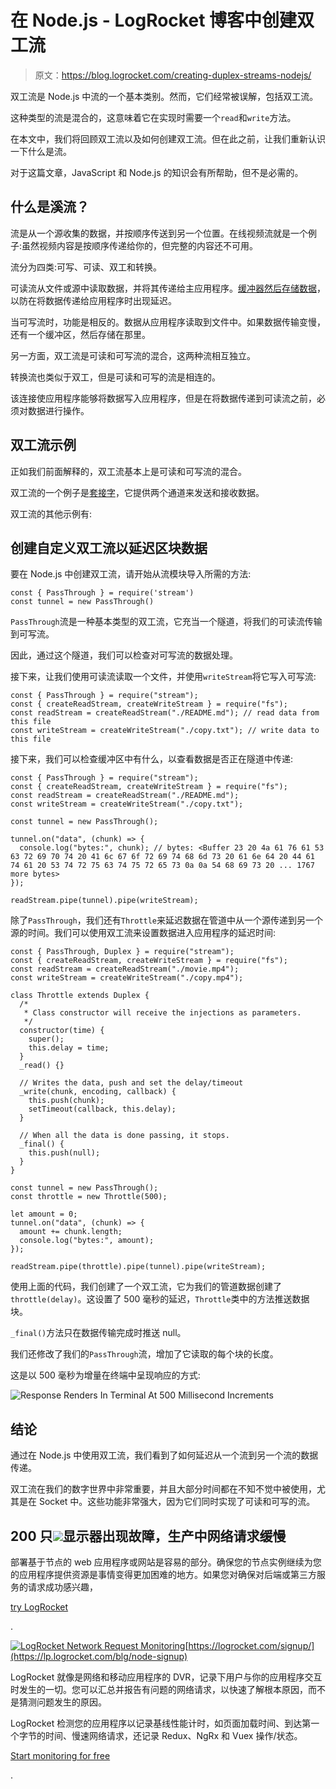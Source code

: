 # 在 Node.js - LogRocket 博客中创建双工流

> 原文：<https://blog.logrocket.com/creating-duplex-streams-nodejs/>

双工流是 Node.js 中流的一个基本类别。然而，它们经常被误解，包括双工流。

这种类型的流是混合的，这意味着它在实现时需要一个`read`和`write`方法。

在本文中，我们将回顾双工流以及如何创建双工流。但在此之前，让我们重新认识一下什么是流。

对于这篇文章，JavaScript 和 Node.js 的知识会有所帮助，但不是必需的。

## 什么是溪流？

流是从一个源收集的数据，并按顺序传送到另一个位置。在线视频流就是一个例子:虽然视频内容是按顺序传递给你的，但完整的内容还不可用。

流分为四类:可写、可读、双工和转换。

可读流从文件或源中读取数据，并将其传递给主应用程序。[缓冲器然后存储数据](https://blog.logrocket.com/node-js-buffer-a-complete-guide/)，以防在将数据传递给应用程序时出现延迟。

当可写流时，功能是相反的。数据从应用程序读取到文件中。如果数据传输变慢，还有一个缓冲区，然后存储在那里。

另一方面，双工流是可读和可写流的混合，这两种流相互独立。

转换流也类似于双工，但是可读和可写的流是相连的。

该连接使应用程序能够将数据写入应用程序，但是在将数据传递到可读流之前，必须对数据进行操作。

## 双工流示例

正如我们前面解释的，双工流基本上是可读和可写流的混合。

双工流的一个例子是[套接字](http://nodejs.org/api/net.html#net_class_net_socket)，它提供两个通道来发送和接收数据。

双工流的其他示例有:

## 创建自定义双工流以延迟区块数据

要在 Node.js 中创建双工流，请开始从流模块导入所需的方法:

```
const { PassThrough } = require('stream')
const tunnel = new PassThrough()

```

`PassThrough`流是一种基本类型的双工流，它充当一个隧道，将我们的可读流传输到可写流。

因此，通过这个隧道，我们可以检查对可写流的数据处理。

接下来，让我们使用可读流读取一个文件，并使用`writeStream`将它写入可写流:

```
const { PassThrough } = require("stream");
const { createReadStream, createWriteStream } = require("fs"); 
const readStream = createReadStream("./README.md"); // read data from this file
const writeStream = createWriteStream("./copy.txt"); // write data to this file

```

接下来，我们可以检查缓冲区中有什么，以查看数据是否正在隧道中传递:

```
const { PassThrough } = require("stream");
const { createReadStream, createWriteStream } = require("fs");
const readStream = createReadStream("./README.md");
const writeStream = createWriteStream("./copy.txt");

const tunnel = new PassThrough();

tunnel.on("data", (chunk) => {
  console.log("bytes:", chunk); // bytes: <Buffer 23 20 4a 61 76 61 53 63 72 69 70 74 20 41 6c 67 6f 72 69 74 68 6d 73 20 61 6e 64 20 44 61 74 61 20 53 74 72 75 63 74 75 72 65 73 0a 0a 54 68 69 73 20 ... 1767 more bytes>
});

readStream.pipe(tunnel).pipe(writeStream);

```

除了`PassThrough`，我们还有`Throttle`来延迟数据在管道中从一个源传递到另一个源的时间。我们可以使用双工流来设置数据进入应用程序的延迟时间:

```
const { PassThrough, Duplex } = require("stream");
const { createReadStream, createWriteStream } = require("fs");
const readStream = createReadStream("./movie.mp4");
const writeStream = createWriteStream("./copy.mp4");

class Throttle extends Duplex {
  /*
   * Class constructor will receive the injections as parameters.
   */
  constructor(time) {
    super();
    this.delay = time;
  }
  _read() {}

  // Writes the data, push and set the delay/timeout
  _write(chunk, encoding, callback) {
    this.push(chunk);
    setTimeout(callback, this.delay);
  }

  // When all the data is done passing, it stops.
  _final() {
    this.push(null);
  }
}

const tunnel = new PassThrough();
const throttle = new Throttle(500);

let amount = 0;
tunnel.on("data", (chunk) => {
  amount += chunk.length;
  console.log("bytes:", amount);
});

readStream.pipe(throttle).pipe(tunnel).pipe(writeStream);

```

使用上面的代码，我们创建了一个双工流，它为我们的管道数据创建了`throttle(delay)`。这设置了 500 毫秒的延迟，`Throttle`类中的方法推送数据块。

`_final()`方法只在数据传输完成时推送 null。

我们还修改了我们的`PassThrough`流，增加了它读取的每个块的长度。

这是以 500 毫秒为增量在终端中呈现响应的方式:

![Response Renders In Terminal At 500 Millisecond Increments](img/1bdc9f361a73cfed2845a6f0b3f83b00.png)

## 结论

通过在 Node.js 中使用双工流，我们看到了如何延迟从一个流到另一个流的数据传递。

双工流在我们的数字世界中非常重要，并且大部分时间都在不知不觉中被使用，尤其是在 Socket 中。这些功能非常强大，因为它们同时实现了可读和可写的流。

## 200 只![](img/61167b9d027ca73ed5aaf59a9ec31267.png)显示器出现故障，生产中网络请求缓慢

部署基于节点的 web 应用程序或网站是容易的部分。确保您的节点实例继续为您的应用程序提供资源是事情变得更加困难的地方。如果您对确保对后端或第三方服务的请求成功感兴趣，

[try LogRocket](https://lp.logrocket.com/blg/node-signup)

.

[![LogRocket Network Request Monitoring](img/cae72fd2a54c5f02a6398c4867894844.png)](https://lp.logrocket.com/blg/node-signup)[https://logrocket.com/signup/](https://lp.logrocket.com/blg/node-signup)

LogRocket 就像是网络和移动应用程序的 DVR，记录下用户与你的应用程序交互时发生的一切。您可以汇总并报告有问题的网络请求，以快速了解根本原因，而不是猜测问题发生的原因。

LogRocket 检测您的应用程序以记录基线性能计时，如页面加载时间、到达第一个字节的时间、慢速网络请求，还记录 Redux、NgRx 和 Vuex 操作/状态。

[Start monitoring for free](https://lp.logrocket.com/blg/node-signup)

.